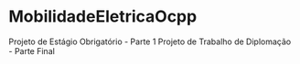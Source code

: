 # MobilidadeEletricaOcpp
Projeto de Estágio Obrigatório - Parte 1
Projeto de Trabalho de Diplomação - Parte Final
